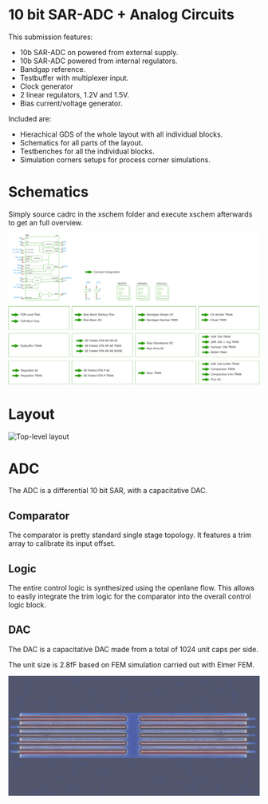 # 10 bit SAR-ADC + Analog Circuits

This submission features:

- 10b SAR-ADC on powered from external supply.
- 10b SAR-ADC powered from internal regulators.
- Bandgap reference.
- Testbuffer with multiplexer input.
- Clock generator
- 2 linear regulators, 1.2V and 1.5V.
- Bias current/voltage generator.


Included are:

- Hierachical GDS of the whole layout with all individual blocks.
- Schematics for all parts of the layout.
- Testbenches for all the individual blocks.
- Simulation corners setups for process corner simulations.


# Schematics

Simply source cadrc in the xschem folder and execute 
xschem afterwards to get an full overview.

![Top Schematic](docs/pictures/xschem_top.png "Top Schematic")

# Layout

![Top-level layout](docs/pictures/top.png "Top-level layout")


# ADC

The ADC is a differential 10 bit SAR, with a capacitative DAC.

## Comparator

The comparator is pretty standard single stage topology. It 
features a trim array to calibrate its input offset.

## Logic

The entire control logic is synthesized using the openlane flow.
This allows to easily integrate the trim logic for the 
comparator into the overall control logic block.

## DAC

The DAC is a capacitative DAC made from a total of 1024 unit caps
per side.

The unit size is 2.8fF based on FEM simulation carried out
with Elmer FEM.

![Elmer FEM](docs/pictures/mom_fem.png "DAC Section for Elmer FEM simulation")
